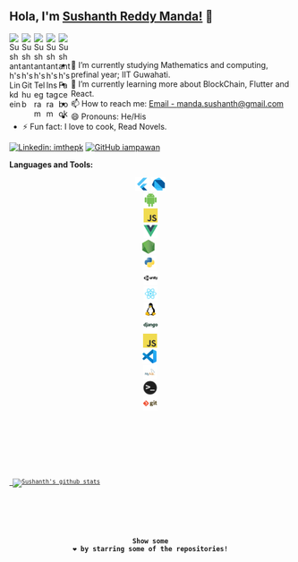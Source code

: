 <!-- ### Hi there 👋 -->

<!-- 
**SushanthReddyManda/SushanthReddyManda** is a ✨ _special_ ✨ repository because its `README.md` (this file) appears on your GitHub profile.

Here are some ideas to get you started: -->

<!-- - 🔭 I’m currently working on ...
- 🌱 I’m currently learning ...
- 👯 I’m looking to collaborate on ...
- 🤔 I’m looking for help with ...
- 💬 Ask me about ...
- 📫 How to reach me: ...
- 😄 Pronouns: ...
- ⚡ Fun fact: ... -->

## Hola, I'm [Sushanth Reddy Manda!]() 👋

<p align="left" style="display:none"> 
  <img src="https://komarev.com/ghpvc/?username=SushanthReddyManda&label=Views&color=blue&style=plastic" style="display:none" alt="sushanth" /> 
</p>

<!-- <a href="https://twitter.com/imthepk">
  <img align="left" alt="Pawan's Twitter" width="22px" src="https://cdn.jsdelivr.net/npm/simple-icons@v3/icons/twitter.svg" />
</a> -->
<a href="https://linkedin.com/in/sushanth2h">
  <img align="left" alt="Sushanth's Linkdein" width="22px" src="https://cdn.jsdelivr.net/npm/simple-icons@v3/icons/linkedin.svg" />
</a>
<a href="https://github.com/SushanthReddyManda">
  <img align="left" alt="Sushanth's Github" width="22px" src="https://cdn.jsdelivr.net/npm/simple-icons@v3/icons/github.svg" />
</a>
<a href="https://t.me/sushanth2h">
  <img align="left" alt="Sushanth's Telegram" width="22px" src="https://cdn.jsdelivr.net/npm/simple-icons@v3/icons/telegram.svg" />
</a>
<a href="https://instagram.com/_sushanth._.reddy._/">
  <img align="left" alt="Sushanth's Instagram" width="22px" src="https://cdn.jsdelivr.net/npm/simple-icons@v3/icons/instagram.svg" />
</a>
<a href="https://www.facebook.com/sushanthreddy.manda">
  <img align="left" alt="Sushanth's Facebook" width="22px" src="https://cdn.jsdelivr.net/npm/simple-icons@v3/icons/facebook.svg" />
</a>
<!-- <a href="https://www.youtube.com/mtechviral/">
  <img align="left" alt="Pawan's Youtube" width="22px" src="https://cdn.jsdelivr.net/npm/simple-icons@v3/icons/youtube.svg" />
</a> -->

<br/>
<br/>

<!-- - 👯 I’m looking to collaborate on [Youtube](https://youtube.com/mtechviral). -->
<!-- - 🤔 I’m looking for help with VelocityX documentation. -->
<!-- - 💬 Ask me about Flutter or any tech-related stuff. -->
<!-- , [Linkedin - linkedin/in/sushanth2h](https://www.linkedin.com/in/sushanth2h/) -->

- 🔭 I’m currently studying Mathematics and computing, prefinal year; IIT Guwahati.
- 🌱 I’m currently learning more about BlockChain, Flutter and React.
- 📫 How to reach me: [Email - manda.sushanth@gmail.com](mailto:manda.sushanth@gmail.com) 
- 😄 Pronouns: He/His
- ⚡ Fun fact: I love to cook, Read Novels.

<!-- [![Twitter: imthepk](https://img.shields.io/twitter/follow/imthepk?style=social)](https://twitter.com/imthepk) -->
[![Linkedin: imthepk](https://img.shields.io/badge/-SushanthReddyManda-blue?style=flat-square&logo=Linkedin&logoColor=white&link=https://www.linkedin.com/in/sushanth2h/)](https://www.linkedin.com/in/sushanth2h/)
[![GitHub iampawan](https://img.shields.io/github/followers/SushanthReddyManda?label=follow&style=social)](https://github.com/SushanthReddyManda)
<!-- [![website](https://img.shields.io/badge/PortfolioWebsite-pawan.live-2648ff?style=flat-square&logo=google-chrome)](https://pawan.live/) -->


**Languages and Tools:**  
<p align = "center">

<img height="25" src="https://raw.githubusercontent.com/github/explore/80688e429a7d4ef2fca1e82350fe8e3517d3494d/topics/flutter/flutter.png">
<code><img height="25" src="https://raw.githubusercontent.com/github/explore/80688e429a7d4ef2fca1e82350fe8e3517d3494d/topics/dart/dart.png">
<code><img height="25" src="https://raw.githubusercontent.com/github/explore/80688e429a7d4ef2fca1e82350fe8e3517d3494d/topics/android/android.png">
<code><img height="25" src="https://raw.githubusercontent.com/github/explore/80688e429a7d4ef2fca1e82350fe8e3517d3494d/topics/javascript/javascript.png">
<code><img height="25" src="https://raw.githubusercontent.com/github/explore/80688e429a7d4ef2fca1e82350fe8e3517d3494d/topics/vue/vue.png">
<code><img height="25" src="https://raw.githubusercontent.com/github/explore/80688e429a7d4ef2fca1e82350fe8e3517d3494d/topics/nodejs/nodejs.png">  
<code><img height="25" src="https://raw.githubusercontent.com/github/explore/80688e429a7d4ef2fca1e82350fe8e3517d3494d/topics/python/python.png"> 
<code><img height="25" src="https://raw.githubusercontent.com/github/explore/80688e429a7d4ef2fca1e82350fe8e3517d3494d/topics/unity/unity.png">
<code><img height="25" src="https://raw.githubusercontent.com/github/explore/80688e429a7d4ef2fca1e82350fe8e3517d3494d/topics/react/react.png">
<code><img height="25" src="https://raw.githubusercontent.com/github/explore/80688e429a7d4ef2fca1e82350fe8e3517d3494d/topics/linux/linux.png">
<code><img height="25" src="https://raw.githubusercontent.com/github/explore/80688e429a7d4ef2fca1e82350fe8e3517d3494d/topics/django/django.png">
<code><img height="25" src="https://raw.githubusercontent.com/github/explore/80688e429a7d4ef2fca1e82350fe8e3517d3494d/topics/javascript/javascript.png"> 
<code><img height="25" src="https://raw.githubusercontent.com/github/explore/80688e429a7d4ef2fca1e82350fe8e3517d3494d/topics/visual-studio-code/visual-studio-code.png"></code>  
<code><img height="25" src="https://raw.githubusercontent.com/github/explore/80688e429a7d4ef2fca1e82350fe8e3517d3494d/topics/mysql/mysql.png"></code> 
<code><img height="25" src="https://raw.githubusercontent.com/github/explore/80688e429a7d4ef2fca1e82350fe8e3517d3494d/topics/terminal/terminal.png"></code> 
<code><img height="25" src="https://raw.githubusercontent.com/github/explore/80688e429a7d4ef2fca1e82350fe8e3517d3494d/topics/git/git.png"></code> 

</p>
  
<!-- <a href="https://github.com/SushanthReddyManda">
  <img align="center" src="https://github-readme-stats.vercel.app/api/top-langs/?username=SushanthReddyManda&theme=light&hide_langs_below=1" />
</a> -->
<a href="https://github.com/SushanthReddyManda">
 <img align="center" src="https://github-readme-stats.vercel.app/api?username=SushanthReddyManda&show_icons=true&theme=light&line_height=27" alt="Sushanth's github stats"/>
</a>
<!-- <a href="https://github.com/iampawan/FlutterExampleApps">
  <img align="center" src="https://github-readme-stats.vercel.app/api/pin/?username=SushanthReddyManda&repo=FlutterExampleApps&theme=light" />
</a>
<a href="https://github.com/iampawan/VelocityX">
 <img align="center" src="https://github-readme-stats.vercel.app/api/pin/?username=SushanthReddyManda&repo=VelocityX&theme=light" />
</a> -->

<div align="center" disable>

### Show some ❤️ by starring some of the repositories!

</div>
